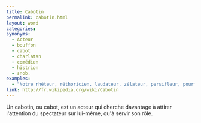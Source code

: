 ```yaml
---
title: Cabotin
permalink: cabotin.html
layout: word
categories:
synonyms:
  - Acteur
  - bouffon
  - cabot
  - charlatan
  - comédien
  - histrion
  - snob.
examples:
  - "Notre rhéteur, réthoricien, laudateur, zélateur, persifleur, pourfendeur, cabotin à la rhétorique, au ramage alambiqué et ampoulé..."
link: http://fr.wikipedia.org/wiki/Cabotin
---
```


Un cabotin, ou cabot, est un acteur qui cherche davantage à attirer l'attention du spectateur sur lui-même, qu'à servir son rôle.

